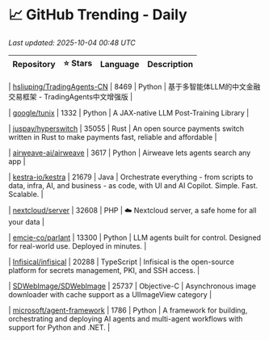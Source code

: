 # 📈 GitHub Trending - Daily

_Last updated: 2025-10-04 00:48 UTC_

| Repository | ⭐ Stars | Language | Description |
|------------|--------:|----------|-------------|

| [hsliuping/TradingAgents-CN](https://github.com/hsliuping/TradingAgents-CN) | 8469 | Python | 基于多智能体LLM的中文金融交易框架 - TradingAgents中文增强版 |

| [google/tunix](https://github.com/google/tunix) | 1332 | Python | A JAX-native LLM Post-Training Library |

| [juspay/hyperswitch](https://github.com/juspay/hyperswitch) | 35055 | Rust | An open source payments switch written in Rust to make payments fast, reliable and affordable |

| [airweave-ai/airweave](https://github.com/airweave-ai/airweave) | 3617 | Python | Airweave lets agents search any app |

| [kestra-io/kestra](https://github.com/kestra-io/kestra) | 21679 | Java | Orchestrate everything - from scripts to data, infra, AI, and business - as code, with UI and AI Copilot. Simple. Fast. Scalable. |

| [nextcloud/server](https://github.com/nextcloud/server) | 32608 | PHP | ☁️ Nextcloud server, a safe home for all your data |

| [emcie-co/parlant](https://github.com/emcie-co/parlant) | 13300 | Python | LLM agents built for control. Designed for real-world use. Deployed in minutes. |

| [Infisical/infisical](https://github.com/Infisical/infisical) | 20288 | TypeScript | Infisical is the open-source platform for secrets management, PKI, and SSH access. |

| [SDWebImage/SDWebImage](https://github.com/SDWebImage/SDWebImage) | 25737 | Objective-C | Asynchronous image downloader with cache support as a UIImageView category |

| [microsoft/agent-framework](https://github.com/microsoft/agent-framework) | 1786 | Python | A framework for building, orchestrating and deploying AI agents and multi-agent workflows with support for Python and .NET. |
